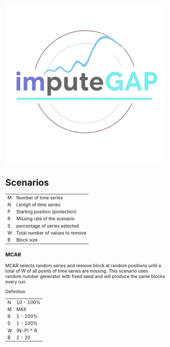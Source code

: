 ![My Logo](../../assets/imputegab_logo.png)

# Scenarios
<table>
    <tr>
        <td>M</td><td>Number of time series</td>
    </tr>
    <tr>
        <td>N</td><td>Lentgh of time series</td>
    </tr>
    <tr>
        <td>P</td><td>Starting position (protection)</td>
    </tr>
    <tr>
        <td>R</td><td>Missing rate of the scenario</td>
    </tr>
    <tr>
        <td>S</td><td>percentage of series selected</td>
    </tr>
    <tr>
        <td>W</td><td>Total number of values to remove</td>
    </tr>
    <tr>
        <td>B</td><td>Block size</td>
    </tr>
</table>

### MCAR
MCAR selects random series and remove block at random positions until a total of W of all points of time series are missing.
This scenario uses random number generator with fixed seed and will produce the same blocks every run.

<table>
    <tbody>Definition</tbody>
    <tr>
        <td>N</td><td>10 - 100%</td>
    </tr>
    <tr>
        <td>M</td><td>MAX</td>
    </tr>
    <tr>
        <td>R</td><td>1 - 100%</td>
    </tr>
    <tr>
        <td>S</td><td>1 - 100%</td>
    </tr>
    <tr>
        <td>W</td><td>(N-P) * R</td>
    </tr>
    <tr>
        <td>B</td><td>2 - 20</td>
    </tr>
 </table>